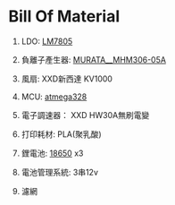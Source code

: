 # Bill Of Material

1. LDO:
  [LM7805][1]

2. 負離子產生器:
  [MURATA__MHM306-05A][2]

3. 風扇:
  XXD新西達 KV1000

4. MCU:
  [atmega328][4]

5. 電子調速器：
  XXD HW30A無刷電變

6. 打印耗材:
  PLA(聚乳酸)

7. 鋰電池:
  [18650][7] x3

8. 電池管理系統:
  3串12v

9. 濾網

[1]: http://www.ti.com/lit/ds/symlink/lm340.pdf                                               "TI_LM7805"
[2]: https://www.murata.com/products/productdetail?partno=MHM306-05A "MURATA__MHM306-05A"
[4]: https://www.microchip.com/wwwproducts/en/ATmega328                      "ATmega328"
[7]: https://24h.pchome.com.tw/prod/DCABD3-A900807F6?fq=/S/DCABD3"18650"


